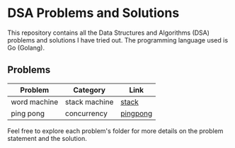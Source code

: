 # DSA Problems and Solutions

This repository contains all the Data Structures and Algorithms (DSA) problems and solutions I have tried out. The programming language used is Go (Golang).

## Problems
| Problem | Category | Link |
|---------|----------|------|
| word machine | stack machine | [stack](./stack) |
| ping pong | concurrency | [pingpong](./pingpong) |


Feel free to explore each problem's folder for more details on the problem statement and the solution.